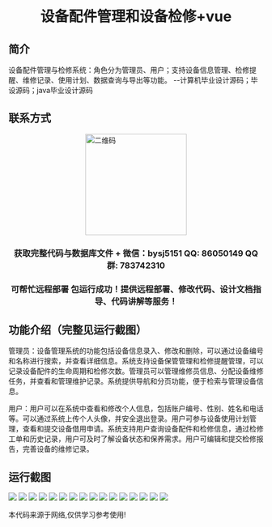 <p><h1 align="center">设备配件管理和设备检修+vue</h1></p>

## 简介
设备配件管理与检修系统：角色分为管理员、用户；支持设备信息管理、检修提醒、维修记录、使用计划、数据查询与导出等功能。    --计算机毕业设计源码；毕设源码；java毕业设计源码


## 联系方式
<img src="https://bs-1329754181.cos.ap-shanghai.myqcloud.com/wx.jpg" alt="二维码" style="display: block; margin: 0 auto;" width="200px">
<p><h3 align="center">获取完整代码与数据库文件 + 微信：bysj5151 QQ: 86050149 QQ群: 783742310</h3></p>
<p><h3 align="center">可帮忙远程部署 包运行成功！提供远程部署、修改代码、设计文档指导、代码讲解等服务！</h3></p>

## 功能介绍（完整见运行截图）
管理员：设备管理系统的功能包括设备信息录入、修改和删除，可以通过设备编号和名称进行搜索，并查看详细信息。系统支持设备保管管理和检修提醒管理，可以记录设备配件的生命周期和检修次数。管理员可以管理维修员信息、分配设备维修任务，并查看和管理维护记录。系统提供导航和分页功能，便于检索与管理设备信息。

用户：用户可以在系统中查看和修改个人信息，包括账户编号、性别、姓名和电话等。可以通过系统上传个人头像，并安全退出登录。用户可参与设备使用计划管理，查看和提交设备借用申请。系统支持用户查询设备配件和检修信息，通过检修工单和历史记录，用户可及时了解设备状态和保养需求。用户可编辑和提交检修报告，完善设备的维修记录。


## 运行截图
![](https://bs-1329754181.cos.ap-shanghai.myqcloud.com/ssm/DevicePartsManagementAndMaintenance/img/001.jpg)
![](https://bs-1329754181.cos.ap-shanghai.myqcloud.com/ssm/DevicePartsManagementAndMaintenance/img/002.jpg)
![](https://bs-1329754181.cos.ap-shanghai.myqcloud.com/ssm/DevicePartsManagementAndMaintenance/img/003.jpg)
![](https://bs-1329754181.cos.ap-shanghai.myqcloud.com/ssm/DevicePartsManagementAndMaintenance/img/004.jpg)
![](https://bs-1329754181.cos.ap-shanghai.myqcloud.com/ssm/DevicePartsManagementAndMaintenance/img/005.jpg)
![](https://bs-1329754181.cos.ap-shanghai.myqcloud.com/ssm/DevicePartsManagementAndMaintenance/img/006.jpg)
![](https://bs-1329754181.cos.ap-shanghai.myqcloud.com/ssm/DevicePartsManagementAndMaintenance/img/007.jpg)
![](https://bs-1329754181.cos.ap-shanghai.myqcloud.com/ssm/DevicePartsManagementAndMaintenance/img/008.jpg)
![](https://bs-1329754181.cos.ap-shanghai.myqcloud.com/ssm/DevicePartsManagementAndMaintenance/img/009.jpg)
![](https://bs-1329754181.cos.ap-shanghai.myqcloud.com/ssm/DevicePartsManagementAndMaintenance/img/010.jpg)
![](https://bs-1329754181.cos.ap-shanghai.myqcloud.com/ssm/DevicePartsManagementAndMaintenance/img/011.jpg)
![](https://bs-1329754181.cos.ap-shanghai.myqcloud.com/ssm/DevicePartsManagementAndMaintenance/img/012.jpg)
![](https://bs-1329754181.cos.ap-shanghai.myqcloud.com/ssm/DevicePartsManagementAndMaintenance/img/013.jpg)
![](https://bs-1329754181.cos.ap-shanghai.myqcloud.com/ssm/DevicePartsManagementAndMaintenance/img/014.jpg)
![](https://bs-1329754181.cos.ap-shanghai.myqcloud.com/ssm/DevicePartsManagementAndMaintenance/img/015.jpg)
![](https://bs-1329754181.cos.ap-shanghai.myqcloud.com/ssm/DevicePartsManagementAndMaintenance/img/016.jpg)

<p>本代码来源于网络,仅供学习参考使用!</p>
